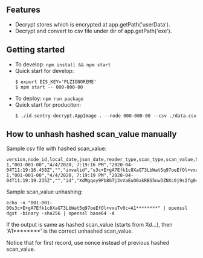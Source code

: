 ## Features

- Decrypt stores which is encrypted at app.getPath('userData').
- Decrypt and convert to csv file under dir of app.getPath('exe').

## Getting started

- To develop: ```npm install && npm start```
- Quick start for develop:
  ```
  $ export EIS_KEY='PLZIGNOREME'
  $ npm start -- 000-000-00
  ```
- To deploy: ```npm run package```
- Quick start for produciton:
  ```
  $ ./id-sentry-decrypt.AppImage . --node 000-000-00 --csv ./data.csv
  ```

## How to unhash hashed scan_value manually

Sample csv file with hashed scan_value:

```csv
version,node_id,local_date,json_date,reader_type,scan_type,scan_value,hashed
1,"001-001-00","4/4/2020, 7:19:16 PM","2020-04-04T11:19:16.458Z","","invalid","s3c+E+gA7Efk1c8XaGT3LbWat5q97oeEfOl+vxuTv0c=",true
1,"001-001-00","4/4/2020, 7:19:19 PM","2020-04-04T11:19:19.235Z","","id","XdMgqoy9Pb8GTj3vVaEuO0akRBS5nw3ZNXc0j9sIfg0=",true
```

Sample scan_value unhashing:

```
echo -n "001-001-00s3c+E+gA7Efk1c8XaGT3LbWat5q97oeEfOl+vxuTv0c=A1********" | openssl dgst -binary -sha256 | openssl base64 -A
```

If the output is same as hashed scan_value (starts from Xd...), then 'A1********' is the correct unhashed scan_value.

Notice that for first record, use nonce instead of previous hashed scan_value.

